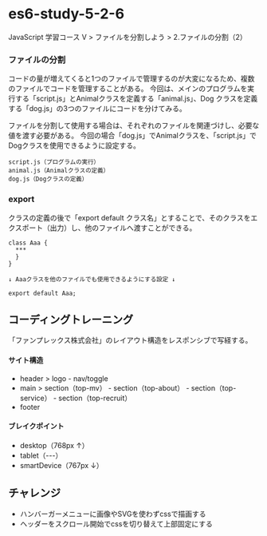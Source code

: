 # es6-study-5-2-6
JavaScript 学習コース V > ファイルを分割しよう > 2.ファイルの分割（2）

### ファイルの分割
コードの量が増えてくると1つのファイルで管理するのが大変になるため、複数のファイルでコードを管理することがある。
今回は、メインのプログラムを実行する「script.js」とAnimalクラスを定義する「animal.js」、Dog クラスを定義する「dog.js」の3つのファイルにコードを分けてみる。

ファイルを分割して使用する場合は、それぞれのファイルを関連づけし、必要な値を渡す必要がある。
今回の場合「dog.js」でAnimalクラスを、「script.js」でDogクラスを使用できるように設定する。
```
script.js（プログラムの実行）
animal.js（Animalクラスの定義）
dog.js（Dogクラスの定義）
```

### export
クラスの定義の後で「export default クラス名」とすることで、そのクラスをエクスポート（出力）し、他のファイルへ渡すことができる。
```
class Aaa {
  ***
  }
}

↓ Aaaクラスを他のファイルでも使用できるようにする設定 ↓

export default Aaa;
```











## コーディングトレーニング
「ファンプレックス株式会社」のレイアウト構造をレスポンシブで写経する。

#### サイト構造
- header > logo - nav/toggle
- main > section（top-mv） - section（top-about） - section（top-service） - section（top-recruit）
- footer

#### ブレイクポイント
- desktop（768px ↑）
- tablet（---）
- smartDevice（767px ↓）

## チャレンジ
- ハンバーガーメニューに画像やSVGを使わずcssで描画する
- ヘッダーをスクロール開始でcssを切り替えて上部固定にする

